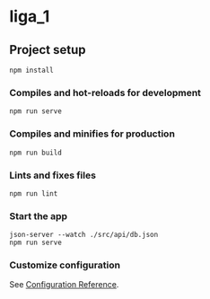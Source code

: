 # liga_1

## Project setup
```
npm install
```

### Compiles and hot-reloads for development
```
npm run serve
```

### Compiles and minifies for production
```
npm run build
```

### Lints and fixes files
```
npm run lint
```

### Start the app
```
json-server --watch ./src/api/db.json
npm run serve
```

### Customize configuration
See [Configuration Reference](https://cli.vuejs.org/config/).
